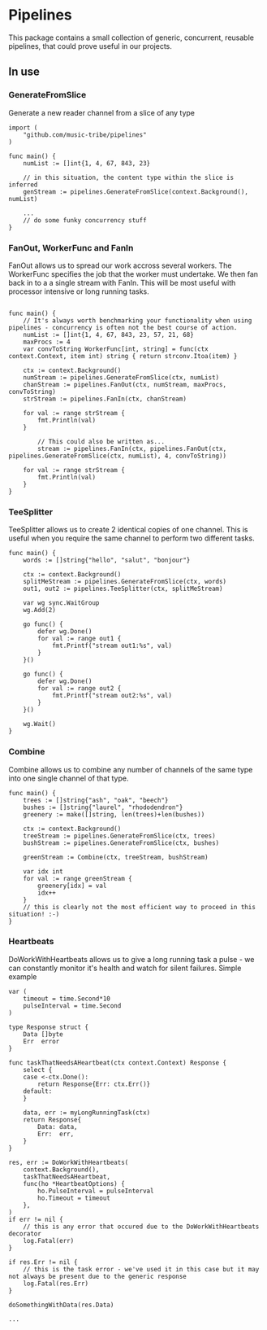 # Pipelines
This package contains a small collection of generic, concurrent, reusable pipelines, that could prove useful in our projects.

## In use

### GenerateFromSlice
Generate a new reader channel from a slice of any type
```golang
import (
    "github.com/music-tribe/pipelines"
)

func main() {
	numList := []int{1, 4, 67, 843, 23}

	// in this situation, the content type within the slice is inferred
	genStream := pipelines.GenerateFromSlice(context.Background(), numList)

	...
	// do some funky concurrency stuff
}
```
### FanOut, WorkerFunc and FanIn
FanOut allows us to spread our work accross several workers. The WorkerFunc specifies the job that the worker must undertake. We then fan back in to a a single stream with FanIn.
This will be most useful with processor intensive or long running tasks.
```golang

func main() {
	// It's always worth benchmarking your functionality when using pipelines - concurrency is often not the best course of action.
	numList := []int{1, 4, 67, 843, 23, 57, 21, 68}
	maxProcs := 4
	var convToString WorkerFunc[int, string] = func(ctx context.Context, item int) string { return strconv.Itoa(item) }

	ctx := context.Background()
	numStream := pipelines.GenerateFromSlice(ctx, numList)
	chanStream := pipelines.FanOut(ctx, numStream, maxProcs, convToString)
	strStream := pipelines.FanIn(ctx, chanStream)

	for val := range strStream {
		fmt.Println(val)
	}

	    // This could also be written as...
	    stream := pipelines.FanIn(ctx, pipelines.FanOut(ctx, pipelines.GenerateFromSlice(ctx, numList), 4, convToString))

	for val := range strStream {
		fmt.Println(val)
	}
}

```
### TeeSplitter
TeeSplitter allows us to create 2 identical copies of one channel. This is useful when you require the same channel to perform two different tasks.
```golang
func main() {
	words := []string{"hello", "salut", "bonjour"}

	ctx := context.Background()
	splitMeStream := pipelines.GenerateFromSlice(ctx, words)
	out1, out2 := pipelines.TeeSplitter(ctx, splitMeStream)

	var wg sync.WaitGroup
	wg.Add(2)

	go func() {
		defer wg.Done()
		for val := range out1 {
			fmt.Printf("stream out1:%s", val)
		}
	}()

	go func() {
		defer wg.Done()
		for val := range out2 {
			fmt.Printf("stream out2:%s", val)
		}
	}()

	wg.Wait()
}
```
### Combine
Combine allows us to combine any number of channels of the same type into one single channel of that type.
```golang
func main() {
	trees := []string{"ash", "oak", "beech"}
	bushes := []string{"laurel", "rhododendron"}
	greenery := make([]string, len(trees)+len(bushes))

	ctx := context.Background()
	treeStream := pipelines.GenerateFromSlice(ctx, trees)
	bushStream := pipelines.GenerateFromSlice(ctx, bushes)

	greenStream := Combine(ctx, treeStream, bushStream)

	var idx int
	for val := range greenStream {
		greenery[idx] = val
		idx++
	}
	// this is clearly not the most efficient way to proceed in this situation! :-)
}
```

### Heartbeats
DoWorkWithHeartbeats allows us to give a long running task a pulse - we can constantly monitor it's health and
watch for silent failures.
Simple example
```golang
var (
	timeout = time.Second*10
	pulseInterval = time.Second
)

type Response struct {
	Data []byte
	Err  error
}

func taskThatNeedsAHeartbeat(ctx context.Context) Response {
	select {
	case <-ctx.Done():
		return Response{Err: ctx.Err()}
	default:
	}

	data, err := myLongRunningTask(ctx)
	return Response{
		Data: data,
		Err:  err,
	}
}

res, err := DoWorkWithHeartbeats(
	context.Background(),
	taskThatNeedsAHeartbeat,
	func(ho *HeartbeatOptions) {
		ho.PulseInterval = pulseInterval
		ho.Timeout = timeout
	},
)
if err != nil {
	// this is any error that occured due to the DoWorkWithHeartbeats decorator
	log.Fatal(err)
}

if res.Err != nil {
	// this is the task error - we've used it in this case but it may not always be present due to the generic response
	log.Fatal(res.Err)
}

doSomethingWithData(res.Data)

...

```
